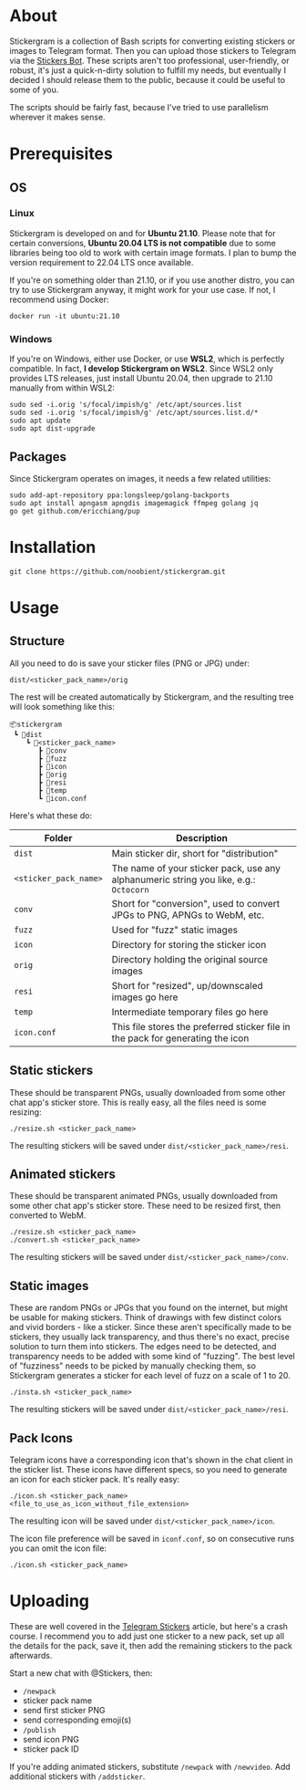 # About

Stickergram is a collection of Bash scripts for converting existing stickers or images to Telegram format. Then you can upload those stickers to Telegram via the [Stickers Bot](https://telegram.me/stickers). These scripts aren't too professional, user-friendly, or robust, it's just a quick-n-dirty solution to fulfill my needs, but eventually I decided I should release them to the public, because it could be useful to some of you.

The scripts should be fairly fast, because I've tried to use parallelism wherever it makes sense.

# Prerequisites

## OS

### Linux

Stickergram is developed on and for **Ubuntu 21.10**. Please note that for certain conversions, **Ubuntu 20.04 LTS is not compatible** due to some libraries being too old to work with certain image formats. I plan to bump the version requirement to 22.04 LTS once available.

If you're on something older than 21.10, or if you use another distro, you can try to use Stickergram anyway, it might work for your use case. If not, I recommend using Docker:

```
docker run -it ubuntu:21.10
```

### Windows

If you're on Windows, either use Docker, or use **WSL2**, which is perfectly compatible. In fact, **I develop Stickergram on WSL2**. Since WSL2 only provides LTS releases, just install Ubuntu 20.04, then upgrade to 21.10 manually from within WSL2:

```
sudo sed -i.orig 's/focal/impish/g' /etc/apt/sources.list
sudo sed -i.orig 's/focal/impish/g' /etc/apt/sources.list.d/*
sudo apt update
sudo apt dist-upgrade
```

## Packages

Since Stickergram operates on images, it needs a few related utilities:

```
sudo add-apt-repository ppa:longsleep/golang-backports
sudo apt install apngasm apngdis imagemagick ffmpeg golang jq
go get github.com/ericchiang/pup
```

# Installation

```
git clone https://github.com/noobient/stickergram.git
```

# Usage

## Structure

All you need to do is save your sticker files (PNG or JPG) under:

```
dist/<sticker_pack_name>/orig
```

The rest will be created automatically by Stickergram, and the resulting tree will look something like this:

```
📦stickergram
 ┗ 📂dist
    ┗ 📂<sticker_pack_name>
       ┣ 📂conv
       ┣ 📂fuzz
       ┣ 📂icon
       ┣ 📂orig
       ┣ 📂resi
       ┣ 📂temp
       ┗ 📜icon.conf
```

Here's what these do:

| Folder | Description |
|---|---|
| `dist` | Main sticker dir, short for "distribution" |
| `<sticker_pack_name>` | The name of your sticker pack, use any alphanumeric string you like, e.g.: `Octocorn` |
| `conv` | Short for "conversion", used to convert JPGs to PNG, APNGs to WebM, etc. |
| `fuzz` | Used for "fuzz" static images |
| `icon` | Directory for storing the sticker icon |
| `orig` | Directory holding the original source images |
| `resi` | Short for "resized", up/downscaled images go here |
| `temp` | Intermediate temporary files go here |
| `icon.conf` | This file stores the preferred sticker file in the pack for generating the icon |

## Static stickers

These should be transparent PNGs, usually downloaded from some other chat app's sticker store. This is really easy, all the files need is some resizing:

```
./resize.sh <sticker_pack_name>
```

The resulting stickers will be saved under `dist/<sticker_pack_name>/resi`.

## Animated stickers

These should be transparent animated PNGs, usually downloaded from some other chat app's sticker store. These need to be resized first, then converted to WebM.

```
./resize.sh <sticker_pack_name>
./convert.sh <sticker_pack_name>
```

The resulting stickers will be saved under `dist/<sticker_pack_name>/conv`.

## Static images

These are random PNGs or JPGs that you found on the internet, but might be usable for making stickers. Think of drawings with few distinct colors and vivid borders - like a sticker. Since these aren't specifically made to be stickers, they usually lack transparency, and thus there's no exact, precise solution to turn them into stickers. The edges need to be detected, and transparency needs to be added with some kind of "fuzzing". The best level of "fuzziness" needs to be picked by manually checking them, so Stickergram generates a sticker for each level of fuzz on a scale of 1 to 20.

```
./insta.sh <sticker_pack_name>
```

The resulting stickers will be saved under `dist/<sticker_pack_name>/resi`.

## Pack Icons

Telegram icons have a corresponding icon that's shown in the chat client in the sticker list. These icons have different specs, so you need to generate an icon for each sticker pack. It's really easy:

```
./icon.sh <sticker_pack_name> <file_to_use_as_icon_without_file_extension>
```

The resulting icon will be saved under `dist/<sticker_pack_name>/icon`.

The icon file preference will be saved in `iconf.conf`, so on consecutive runs you can omit the icon file:

```
./icon.sh <sticker_pack_name>
```

# Uploading

These are well covered in the [Telegram Stickers](https://core.telegram.org/stickers) article, but here's a crash course. I recommend you to add just one sticker to a new pack, set up all the details for the pack, save it, then add the remaining stickers to the pack afterwards.

Start a new chat with @Stickers, then:

- `/newpack`
- sticker pack name
- send first sticker PNG
- send corresponding emoji(s)
- `/publish`
- send icon PNG
- sticker pack ID

If you're adding animated stickers, substitute `/newpack` with `/newvideo`. Add additional stickers with `/addsticker`.
